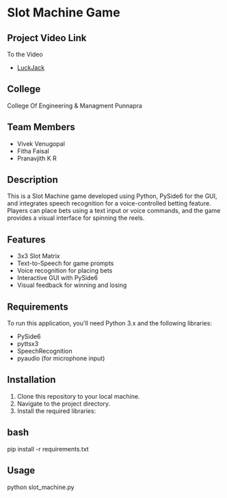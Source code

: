 # Slot Machine Game

## Project Video Link
To the Video
- [LuckJack](https://drive.google.com/file/d/1cTyVnoIXcHZ_KcTniVFB7kuecJbc_C-H/view?usp=sharing)

## College
College Of Engineering & Managment Punnapra

## Team Members
- Vivek Venugopal
- Fitha Faisal
- Pranavjith K R

## Description
This is a Slot Machine game developed using Python, PySide6 for the GUI, and integrates speech recognition for a voice-controlled betting feature. Players can place bets using a text input or voice commands, and the game provides a visual interface for spinning the reels.

## Features
- 3x3 Slot Matrix
- Text-to-Speech for game prompts
- Voice recognition for placing bets
- Interactive GUI with PySide6
- Visual feedback for winning and losing

## Requirements
To run this application, you'll need Python 3.x and the following libraries:
- PySide6
- pyttsx3
- SpeechRecognition
- pyaudio (for microphone input)

## Installation
1. Clone this repository to your local machine.
2. Navigate to the project directory.
3. Install the required libraries:

## bash
pip install -r requirements.txt


## Usage
python slot_machine.py
